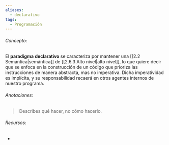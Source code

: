 ```yaml
---
aliases:
  - declarativo
tags:
  - Programación
---
```

###### Concepto:

El **paradigma** **declarativo** se caracteriza por mantener una [[2.2 Semántica|semántica]] de [[2.6.3 Alto nivel|alto nivel]], lo que quiere decir que se enfoca en la construcción de un código que prioriza las instrucciones de manera abstracta, mas no imperativa. Dicha imperatividad es implícita, y su responsabilidad recaerá en otros agentes internos de nuestro programa.

###### Anotaciones:

>  Describes qué hacer, no cómo hacerlo.

###### Recursos:

- []()
